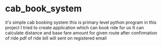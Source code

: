 # cab_book_system
it's simple cab booking system
this is primary level python program 
in this project I tried to create application which can book ride for us
It can calculate distance and base fare amount for given route
after confirmation of ride pdf of ride bill will sent on registered email
